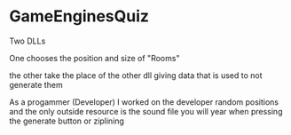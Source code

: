# GameEnginesQuiz

Two DLLs

One chooses the position and size of "Rooms"

the other take the place of the other dll giving data that is used to not generate them

As a progammer (Developer) I worked on the developer random positions and the only outside resource is the sound file you will year when pressing the generate button or ziplining
